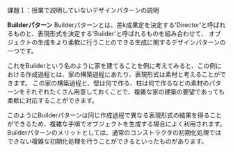 課題１：授業で説明していないデザインパターンの説明

****Builderパターン****
Builderパターンとは、差k成果定を決定する'Director'と呼ばれるものと、表現形式を決定する'Builder'と呼ばれるものを組み合わせて、
オブジェクトの生成をより柔軟に行うことのできる生成に関するデザインパターンの一つです。

これをBuilderという名のように家を建てることを例に考えてみると、この例における作成過程とは、家の構築過程にあたり、表現形式は素材と考えることができます。
この家の構築過程と、壁は何で作る、柱は何で作るなどの素材のパターンをそれぞれたくさん用意しておくことで、複雑な家の建築の要望であっても柔軟に対応することができます。

このようにBuilderパターンは同じ作成過程で異なる表現形式の結果を得ることができるため、複雑な手順でオブジェクトを生成する場合によく利用されます。
Builderパターンのメリットとしては、通常のコンストラクタの初期化処理ではできない複雑な初期化処理を行うことができるといったものがあります。

